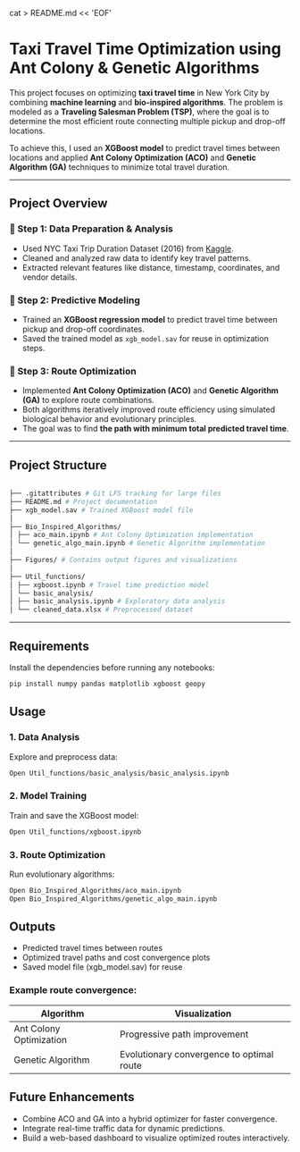 cat > README.md << 'EOF'
#  Taxi Travel Time Optimization using Ant Colony & Genetic Algorithms

This project focuses on optimizing **taxi travel time** in New York City by combining **machine learning** and **bio-inspired algorithms**. The problem is modeled as a **Traveling Salesman Problem (TSP)**, where the goal is to determine the most efficient route connecting multiple pickup and drop-off locations.

To achieve this, I used an **XGBoost model** to predict travel times between locations and applied **Ant Colony Optimization (ACO)** and **Genetic Algorithm (GA)** techniques to minimize total travel duration.

---

##  Project Overview

### 🔹 Step 1: Data Preparation & Analysis
- Used NYC Taxi Trip Duration Dataset (2016) from [Kaggle](https://www.kaggle.com/c/nyc-taxi-trip-duration/data).  
- Cleaned and analyzed raw data to identify key travel patterns.  
- Extracted relevant features like distance, timestamp, coordinates, and vendor details.

### 🔹 Step 2: Predictive Modeling
- Trained an **XGBoost regression model** to predict travel time between pickup and drop-off coordinates.  
- Saved the trained model as `xgb_model.sav` for reuse in optimization steps.

### 🔹 Step 3: Route Optimization
- Implemented **Ant Colony Optimization (ACO)** and **Genetic Algorithm (GA)** to explore route combinations.
- Both algorithms iteratively improved route efficiency using simulated biological behavior and evolutionary principles.
- The goal was to find **the path with minimum total predicted travel time**.

---

##  Project Structure

``` bash

├── .gitattributes # Git LFS tracking for large files
├── README.md # Project documentation
├── xgb_model.sav # Trained XGBoost model file
│
├── Bio_Inspired_Algorithms/
│ ├── aco_main.ipynb # Ant Colony Optimization implementation
│ └── genetic_algo_main.ipynb # Genetic Algorithm implementation
│
├── Figures/ # Contains output figures and visualizations
│
├── Util_functions/
│ ├── xgboost.ipynb # Travel time prediction model
│ └── basic_analysis/
│ ├── basic_analysis.ipynb # Exploratory data analysis
│ └── cleaned_data.xlsx # Preprocessed dataset
```

---

##  Requirements

Install the dependencies before running any notebooks:

```bash
pip install numpy pandas matplotlib xgboost geopy
```

## Usage
### 1️. Data Analysis

Explore and preprocess data:
```bash
Open Util_functions/basic_analysis/basic_analysis.ipynb
```
### 2️. Model Training

Train and save the XGBoost model:
```bash
Open Util_functions/xgboost.ipynb
```
### 3️. Route Optimization

Run evolutionary algorithms:
```bash
Open Bio_Inspired_Algorithms/aco_main.ipynb
Open Bio_Inspired_Algorithms/genetic_algo_main.ipynb
```
## Outputs

* Predicted travel times between routes
* Optimized travel paths and cost convergence plots
* Saved model file (xgb_model.sav) for reuse

### Example route convergence:

| Algorithm               | Visualization                                |
| ----------------------- | -------------------------------------------- |
| Ant Colony Optimization |  Progressive path improvement                |
| Genetic Algorithm       |  Evolutionary convergence to optimal route   |

## Future Enhancements

- Combine ACO and GA into a hybrid optimizer for faster convergence.
- Integrate real-time traffic data for dynamic predictions.
- Build a web-based dashboard to visualize optimized routes interactively.


